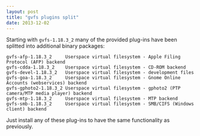 ```yaml
---
layout: post
title: "gvfs plugins split"
date: 2013-12-02
---
```


Starting with `gvfs-1.18.3_2` many of the provided plug-ins have been splitted
into additional binary packages:

```
gvfs-afp-1.18.3_2     Userspace virtual filesystem - Apple Filing Protocol (AFP) backend
gvfs-cdda-1.18.3_2    Userspace virtual filesystem - CD-ROM backend
gvfs-devel-1.18.3_2   Userspace virtual filesystem - development files
gvfs-goa-1.18.3_2     Userspace virtual filesystem - Gnome Online Accounts (webservices) backend
gvfs-gphoto2-1.18.3_2 Userspace virtual filesystem - gphoto2 (PTP camera/MTP media player) backend
gvfs-mtp-1.18.3_2     Userspace virtual filesystem - MTP backend
gvfs-smb-1.18.3_2     Userspace virtual filesystem - SMB/CIFS (Windows client) backend
```

Just install any of these plug-ins to have the same functionality as previously.
